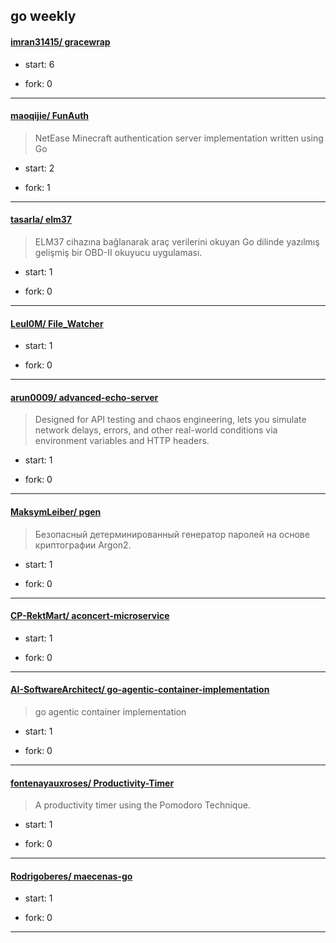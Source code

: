 ## go weekly

#### [imran31415/ gracewrap](https://github.com/imran31415/gracewrap)
>  
+ start: 6
+ fork: 0
---
#### [maoqijie/ FunAuth](https://github.com/maoqijie/FunAuth)
>  NetEase Minecraft authentication server implementation written using Go
+ start: 2
+ fork: 1
---
#### [tasarla/ elm37](https://github.com/tasarla/elm37)
>  ELM37 cihazına bağlanarak araç verilerini okuyan Go dilinde yazılmış gelişmiş bir OBD-II okuyucu uygulaması.
+ start: 1
+ fork: 0
---
#### [Leul0M/ File_Watcher](https://github.com/Leul0M/File_Watcher)
>  
+ start: 1
+ fork: 0
---
#### [arun0009/ advanced-echo-server](https://github.com/arun0009/advanced-echo-server)
>  Designed for API testing and chaos engineering, lets you simulate network delays, errors, and other real-world conditions via environment variables and HTTP headers.
+ start: 1
+ fork: 0
---
#### [MaksymLeiber/ pgen](https://github.com/MaksymLeiber/pgen)
>  Безопасный детерминированный генератор паролей на основе криптографии Argon2.
+ start: 1
+ fork: 0
---
#### [CP-RektMart/ aconcert-microservice](https://github.com/CP-RektMart/aconcert-microservice)
>  
+ start: 1
+ fork: 0
---
#### [AI-SoftwareArchitect/ go-agentic-container-implementation](https://github.com/AI-SoftwareArchitect/go-agentic-container-implementation)
>  go agentic container implementation
+ start: 1
+ fork: 0
---
#### [fontenayauxroses/ Productivity-Timer](https://github.com/fontenayauxroses/Productivity-Timer)
>  A productivity timer using the Pomodoro Technique.
+ start: 1
+ fork: 0
---
#### [Rodrigoberes/ maecenas-go](https://github.com/Rodrigoberes/maecenas-go)
>  
+ start: 1
+ fork: 0
---
